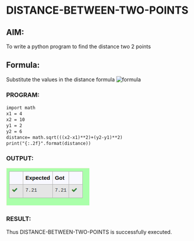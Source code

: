 # DISTANCE-BETWEEN-TWO-POINTS

## AIM:
To write a python program to find the distance two 2 points
## Formula:
Substitute the values in the distance formula  ![formula](/formula.jpg)

### PROGRAM:
```
import math
x1 = 4
x2 = 10
y1 = 2
y2 = 6
distance= math.sqrt(((x2-x1)**2)+(y2-y1)**2)
print("{:.2f}".format(distance))

```
  


### OUTPUT:
![output](./1.png)


### RESULT:
Thus DISTANCE-BETWEEN-TWO-POINTS is successfully executed.